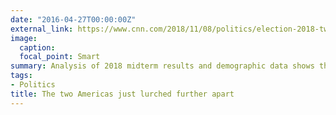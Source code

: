 ```yaml
---
date: "2016-04-27T00:00:00Z"
external_link: https://www.cnn.com/2018/11/08/politics/election-2018-two-americas-brownstein/index.html
image:
  caption: 
  focal_point: Smart
summary: Analysis of 2018 midterm results and demographic data shows the key factors in how Democrats won the U.S. House 
tags:
- Politics
title: The two Americas just lurched further apart
---
```

